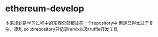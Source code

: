 # ethereum-develop
本来规划是学习过程中的东西全部都放在一个repository中
但是显得太过于复杂、凌乱
so
本repository只记录remix以及truffle开发工具

